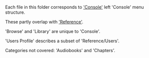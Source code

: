 Each file in this folder corresponds to ['Console'](https://developer.spotify.com/console/) left 'Console' menu structure.

These partly overlap with ['Reference'](https://developer.spotify.com/documentation/web-api/reference/).

'Browse' and 'Library' are unique to 'Console'.

'Users Profile' describes a subset of 'Reference/Users'.

Categories not covered: 'Audiobooks' and 'Chapters'.
